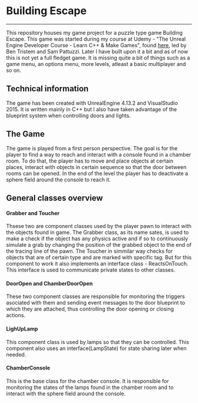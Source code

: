 # Building Escape
---
This repository houses my game project for a puzzle type game Building Escape. This game was started during my course at Udemy - "The Unreal Engine Developer Course - Learn C++ & Make Games", found [here](https://www.udemy.com/unrealcourse?couponCode=GitHubDiscount), led by Ben Tristem and Sam Pattuzzi. Later I have built upon it a bit and as of now this is not yet a full fledget game. It is missing quite a bit of things such as a game menu, an options menu, more levels, atleast a basic multiplayer and so on.

## Technical information
The game has been created with UnrealEngine 4.13.2 and VisualStudio 2015. It is written mainly in C++ but I also have taken advantage of the blueprint system when controlling doors and lights.

## The Game
The game is played from a first person perspective. The goal is for the player to find a way to reach and interact with a console found in a chamber room. To do that, the player has to move and place objects at certain places, interact with objects in certain sequence so that the door between rooms can be opened. In the end of the level the player has to deactivate a sphere field around the console to reach it.

## General classes overview
#### Grabber and Toucher 
Thsese two are component classes used by the player pawn to interact with the objects found in game. 
The Grabber class, as its name sates, is used to make a check if the object has any physics active and if so to continuously simulate a grab by changing the position of the grabbed object to the end of the tracing line of the pawn.
The Toucher in simmilar way checks for objects that are of certain type and are marked with specific tag. But for this component to work it also implements an interface class - ReactsOnTouch. This interface is used to communicate private states to other classes.

#### DoorOpen and ChamberDoorOpen
These two component classes are responsible for monitoring the triggers asociated with them and sending event messages to the door blueprint to which they are attached, thus controlling the door opening or closing actions.

#### LighUpLamp
This component class is used by lamps so that they can be controlled. This component also uses an interface(LampState) for state sharing later when needed.

#### ChamberConsole
This is the base class for the chamber console. It is responsible for monitoring the states of the lamps found in the chamber room and to interact with the sphere field around the console.
